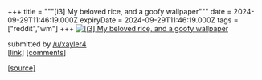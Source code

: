+++
title = """[i3] My beloved rice, and a goofy wallpaper"""
date = 2024-09-29T11:46:19.000Z
expiryDate = 2024-09-29T11:46:19.000Z
tags = ["reddit","wm"]
+++
[![[i3] My beloved rice, and a goofy wallpaper](https://external-preview.redd.it/djM4c3d6NWdrcXJkMcaxN0f4BfoerdyBMLOQeMM9IChpoMbXj4EltnA_KQKs.png?width=640&crop=smart&auto=webp&s=fb214489106b2cc073c531e0d2890c07f10428ef "[i3] My beloved rice, and a goofy wallpaper")](https://www.reddit.com/r/unixporn/comments/1fs2ics/i3_my_beloved_rice_and_a_goofy_wallpaper/)

submitted by [/u/xayler4](https://www.reddit.com/user/xayler4)  
[\[link\]](https://v.redd.it/xccgnz5gkqrd1) [\[comments\]](https://www.reddit.com/r/unixporn/comments/1fs2ics/i3_my_beloved_rice_and_a_goofy_wallpaper/)

[[source]](https://www.reddit.com/r/unixporn/comments/1fs2ics/i3_my_beloved_rice_and_a_goofy_wallpaper/)

